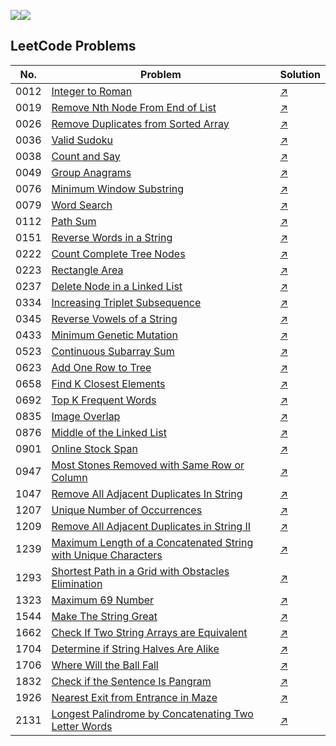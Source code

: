 ![](https://img.shields.io/badge/JavaScript-gray?&logo=JavaScript)![](https://img.shields.io/badge/TypeScript-lightgray?&logo=TypeScript)

## LeetCode Problems
 No. | Problem | Solution |
| ----- | ------------- | ------------------------------- 
|0012|[Integer to Roman](https://leetcode.com/problems/integer-to-roman)|[:arrow_upper_right:](./src/leetcode/0012.%20Integer%20to%20Roman.ts)|
|0019|[Remove Nth Node From End of List](https://leetcode.com/problems/remove-nth-node-from-end-of-list)|[:arrow_upper_right:](./src/leetcode/0019.%20Remove%20Nth%20Node%20From%20End%20of%20List.js)|
|0026|[Remove Duplicates from Sorted Array](https://leetcode.com/problems/remove-duplicates-from-sorted-array)|[:arrow_upper_right:](./src/leetcode/0026.%20Remove%20Duplicates%20from%20Sorted%20Array.ts)|
|0036|[Valid Sudoku](https://leetcode.com/problems/valid-sudoku)|[:arrow_upper_right:](./src/leetcode/0036.%20Valid%20Sudoku.ts)|
|0038|[Count and Say](https://leetcode.com/problems/count-and-say)|[:arrow_upper_right:](./src/leetcode/0038.%20Count%20and%20Say.ts)|
|0049|[Group Anagrams](https://leetcode.com/problems/group-anagrams)|[:arrow_upper_right:](./src/leetcode/0049.%20Group%20Anagrams.ts)|
|0076|[Minimum Window Substring](https://leetcode.com/problems/minimum-window-substring)|[:arrow_upper_right:](./src/leetcode/0076.%20Minimum%20Window%20Substring.ts)|
|0079|[Word Search](https://leetcode.com/problems/word-search)|[:arrow_upper_right:](./src/leetcode/0079.%20Word%20Search.ts)|
|0112|[Path Sum](https://leetcode.com/problems/path-sum)|[:arrow_upper_right:](./src/leetcode/0112.%20Path%20Sum.ts)|
|0151|[Reverse Words in a String](https://leetcode.com/problems/reverse-words-in-a-string)|[:arrow_upper_right:](./src/leetcode/0151.%20Reverse%20Words%20in%20a%20String.ts)|
|0222|[Count Complete Tree Nodes](https://leetcode.com/problems/count-complete-tree-nodes)|[:arrow_upper_right:](./src/leetcode/0222.%20Count%20Complete%20Tree%20Nodes.ts)|
|0223|[Rectangle Area](https://leetcode.com/problems/rectangle-area)|[:arrow_upper_right:](./src/leetcode/0223.%20Rectangle%20Area.ts)|
|0237|[Delete Node in a Linked List](https://leetcode.com/problems/delete-node-in-a-linked-list)|[:arrow_upper_right:](./src/leetcode/0237.%20Delete%20Node%20in%20a%20Linked%20List.ts)|
|0334|[Increasing Triplet Subsequence](https://leetcode.com/problems/increasing-triplet-subsequence)|[:arrow_upper_right:](./src/leetcode/0334.%20Increasing%20Triplet%20Subsequence.ts)|
|0345|[Reverse Vowels of a String](https://leetcode.com/problems/reverse-vowels-of-a-string)|[:arrow_upper_right:](./src/leetcode/0345.%20Reverse%20Vowels%20of%20a%20String.ts)|
|0433|[Minimum Genetic Mutation](https://leetcode.com/problems/minimum-genetic-mutation)|[:arrow_upper_right:](./src/leetcode/0433.%20Minimum%20Genetic%20Mutation.ts)|
|0523|[Continuous Subarray Sum](https://leetcode.com/problems/continuous-subarray-sum)|[:arrow_upper_right:](./src/leetcode/0523.%20Continuous%20Subarray%20Sum.ts)|
|0623|[Add One Row to Tree](https://leetcode.com/problems/add-one-row-to-tree)|[:arrow_upper_right:](./src/leetcode/0623.%20Add%20One%20Row%20to%20Tree.ts)|
|0658|[Find K Closest Elements](https://leetcode.com/problems/find-k-closest-elements)|[:arrow_upper_right:](./src/leetcode/0658.%20Find%20K%20Closest%20Elements.ts)|
|0692|[Top K Frequent Words](https://leetcode.com/problems/top-k-frequent-words)|[:arrow_upper_right:](./src/leetcode/0692.%20Top%20K%20Frequent%20Words.ts)|
|0835|[Image Overlap](https://leetcode.com/problems/image-overlap)|[:arrow_upper_right:](./src/leetcode/0835.%20Image%20Overlap.ts)|
|0876|[Middle of the Linked List](https://leetcode.com/problems/middle-of-the-linked-list)|[:arrow_upper_right:](./src/leetcode/0876.%20Middle%20of%20the%20Linked%20List.ts)|
|0901|[Online Stock Span](https://leetcode.com/problems/online-stock-span)|[:arrow_upper_right:](./src/leetcode/0901.%20Online%20Stock%20Span.ts)|
|0947|[Most Stones Removed with Same Row or Column](https://leetcode.com/problems/most-stones-removed-with-same-row-or-column)|[:arrow_upper_right:](./src/leetcode/0947.%20Most%20Stones%20Removed%20with%20Same%20Row%20or%20Column.ts)|
|1047|[Remove All Adjacent Duplicates In String](https://leetcode.com/problems/remove-all-adjacent-duplicates-in-string)|[:arrow_upper_right:](./src/leetcode/1047.%20Remove%20All%20Adjacent%20Duplicates%20In%20String.ts)|
|1207|[Unique Number of Occurrences](https://leetcode.com/problems/unique-number-of-occurrences)|[:arrow_upper_right:](./src/leetcode/1207.%20Unique%20Number%20of%20Occurrences.ts)|
|1209|[Remove All Adjacent Duplicates in String II](https://leetcode.com/problems/remove-all-adjacent-duplicates-in-string-ii)|[:arrow_upper_right:](./src/leetcode/1209.%20Remove%20All%20Adjacent%20Duplicates%20in%20String%20II.ts)|
|1239|[Maximum Length of a Concatenated String with Unique Characters](https://leetcode.com/problems/maximum-length-of-a-concatenated-string-with-unique-characters)|[:arrow_upper_right:](./src/leetcode/1239.%20Maximum%20Length%20of%20a%20Concatenated%20String%20with%20Unique%20Characters.ts)|
|1293|[Shortest Path in a Grid with Obstacles Elimination](https://leetcode.com/problems/shortest-path-in-a-grid-with-obstacles-elimination)|[:arrow_upper_right:](./src/leetcode/1293.%20Shortest%20Path%20in%20a%20Grid%20with%20Obstacles%20Elimination.ts)|
|1323|[Maximum 69 Number](https://leetcode.com/problems/maximum-69-number)|[:arrow_upper_right:](./src/leetcode/1323.%20Maximum%2069%20Number.ts)|
|1544|[Make The String Great](https://leetcode.com/problems/make-the-string-great)|[:arrow_upper_right:](./src/leetcode/1544.%20Make%20The%20String%20Great.ts)|
|1662|[Check If Two String Arrays are Equivalent](https://leetcode.com/problems/check-if-two-string-arrays-are-equivalent)|[:arrow_upper_right:](./src/leetcode/1662.%20Check%20If%20Two%20String%20Arrays%20are%20Equivalent.ts)|
|1704|[Determine if String Halves Are Alike](https://leetcode.com/problems/determine-if-string-halves-are-alike)|[:arrow_upper_right:](./src/leetcode/1704.%20Determine%20if%20String%20Halves%20Are%20Alike.ts)|
|1706|[Where Will the Ball Fall](https://leetcode.com/problems/where-will-the-ball-fall)|[:arrow_upper_right:](./src/leetcode/1706.%20Where%20Will%20the%20Ball%20Fall.ts)|
|1832|[Check if the Sentence Is Pangram](https://leetcode.com/problems/check-if-the-sentence-is-pangram)|[:arrow_upper_right:](./src/leetcode/1832.%20Check%20if%20the%20Sentence%20Is%20Pangram.ts)|
|1926|[Nearest Exit from Entrance in Maze](https://leetcode.com/problems/nearest-exit-from-entrance-in-maze)|[:arrow_upper_right:](./src/leetcode/1926.%20Nearest%20Exit%20from%20Entrance%20in%20Maze.ts)|
|2131|[Longest Palindrome by Concatenating Two Letter Words](https://leetcode.com/problems/longest-palindrome-by-concatenating-two-letter-words)|[:arrow_upper_right:](./src/leetcode/2131.%20Longest%20Palindrome%20by%20Concatenating%20Two%20Letter%20Words.ts)|
